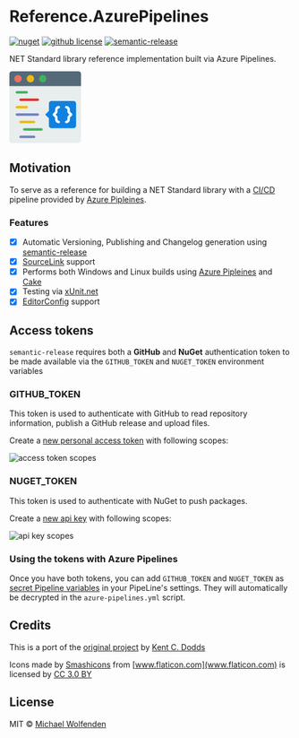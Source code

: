 # Reference.AzurePipelines

[![nuget](https://img.shields.io/nuget/v/Reference.AzurePipelines.svg)](https://www.nuget.org/packages/Reference.AzurePipelines/)
[![github license](https://img.shields.io/github/license/michael-wolfenden/Reference.AzurePipelines.svg)](https://github.com/michael-wolfenden/Reference.AzurePipelines/blob/master/LICENSE)
[![semantic-release](https://img.shields.io/badge/%20%20%F0%9F%93%A6%F0%9F%9A%80-semantic--release-e10079.svg)](https://github.com/semantic-release/semantic-release)

NET Standard library reference implementation built via Azure Pipelines.

![Reference.AzurePipelines](assets/logo.png)

## Motivation

To serve as a reference for building a NET Standard library with a [CI/CD](https://en.wikipedia.org/wiki/CI/CD) pipeline provided by [Azure Pipleines](https://azure.microsoft.com/en-au/services/devops/pipelines/).

### Features

- [x] Automatic Versioning, Publishing and Changelog generation using [semantic-release](https://github.com/semantic-release/semantic-release)
- [x] [SourceLink](https://github.com/dotnet/sourcelink/) support
- [x] Performs both Windows and Linux builds using [Azure Pipleines](https://azure.microsoft.com/en-au/services/devops/pipelines/) and [Cake](https://cakebuild.net/)
- [x] Testing via [xUnit.net](https://xunit.github.io/)
- [x] [EditorConfig](https://docs.microsoft.com/en-us/visualstudio/ide/create-portable-custom-editor-options) support

## Access tokens

`semantic-release` requires both a **GitHub** and **NuGet** authentication token to be made available via the `GITHUB_TOKEN` and `NUGET_TOKEN` environment variables

### GITHUB_TOKEN
This token is used to authenticate with GitHub to read repository information, publish a GitHub release and upload files.

Create a [new personal access token](https://github.com/settings/tokens/new) with following scopes:

![access token scopes](https://i.imgur.com/vWIB1iQ.png "access token scopes")

### NUGET_TOKEN
This token is used to authenticate with NuGet to push packages.

Create a [new api key](https://www.nuget.org/account/apikeys) with following scopes:

![api key scopes](https://i.imgur.com/0iNGQ6V.png "api key scopes")

### Using the tokens with Azure Pipelines

Once you have both tokens, you can add `GITHUB_TOKEN` and `NUGET_TOKEN` as [secret Pipeline variables](
https://docs.microsoft.com/en-us/azure/devops/pipelines/process/variables?view=vsts&tabs=yaml%2Cbatch#secret-variables) in your PipeLine's settings. They will automatically be decrypted in the `azure-pipelines.yml` script.

## Credits
This is a port of the [original project](https://github.com/kentcdodds/starwars-names) by [Kent C. Dodds](https://kentcdodds.com/)

Icons made by [Smashicons](https://www.flaticon.com/authors/smashicons) from [www.flaticon.com](www.flaticon.com) is licensed by [CC 3.0 BY](http://creativecommons.org/licenses/by/3.0/)

## License
MIT © [Michael Wolfenden](https://michael-wolfenden.github.io/)